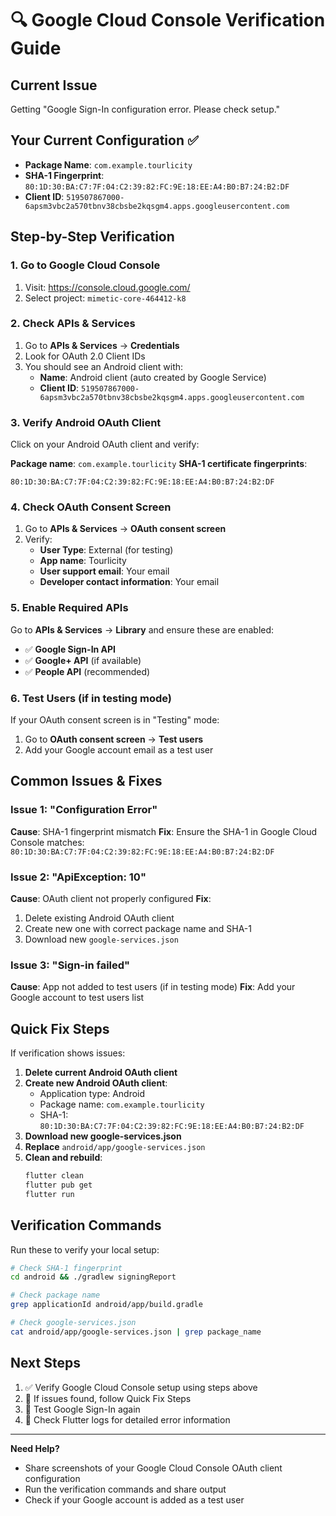 # 🔍 Google Cloud Console Verification Guide

## Current Issue
Getting "Google Sign-In configuration error. Please check setup."

## Your Current Configuration ✅
- **Package Name**: `com.example.tourlicity`
- **SHA-1 Fingerprint**: `80:1D:30:BA:C7:7F:04:C2:39:82:FC:9E:18:EE:A4:B0:B7:24:B2:DF`
- **Client ID**: `519507867000-6apsm3vbc2a570tbnv38cbsbe2kqsgm4.apps.googleusercontent.com`

## Step-by-Step Verification

### 1. Go to Google Cloud Console
1. Visit: https://console.cloud.google.com/
2. Select project: `mimetic-core-464412-k8`

### 2. Check APIs & Services
1. Go to **APIs & Services** → **Credentials**
2. Look for OAuth 2.0 Client IDs
3. You should see an Android client with:
   - **Name**: Android client (auto created by Google Service)
   - **Client ID**: `519507867000-6apsm3vbc2a570tbnv38cbsbe2kqsgm4.apps.googleusercontent.com`

### 3. Verify Android OAuth Client
Click on your Android OAuth client and verify:

**Package name**: `com.example.tourlicity`
**SHA-1 certificate fingerprints**: 
```
80:1D:30:BA:C7:7F:04:C2:39:82:FC:9E:18:EE:A4:B0:B7:24:B2:DF
```

### 4. Check OAuth Consent Screen
1. Go to **APIs & Services** → **OAuth consent screen**
2. Verify:
   - **User Type**: External (for testing)
   - **App name**: Tourlicity
   - **User support email**: Your email
   - **Developer contact information**: Your email

### 5. Enable Required APIs
Go to **APIs & Services** → **Library** and ensure these are enabled:
- ✅ **Google Sign-In API**
- ✅ **Google+ API** (if available)
- ✅ **People API** (recommended)

### 6. Test Users (if in testing mode)
If your OAuth consent screen is in "Testing" mode:
1. Go to **OAuth consent screen** → **Test users**
2. Add your Google account email as a test user

## Common Issues & Fixes

### Issue 1: "Configuration Error"
**Cause**: SHA-1 fingerprint mismatch
**Fix**: Ensure the SHA-1 in Google Cloud Console matches: `80:1D:30:BA:C7:7F:04:C2:39:82:FC:9E:18:EE:A4:B0:B7:24:B2:DF`

### Issue 2: "ApiException: 10"
**Cause**: OAuth client not properly configured
**Fix**: 
1. Delete existing Android OAuth client
2. Create new one with correct package name and SHA-1
3. Download new `google-services.json`

### Issue 3: "Sign-in failed"
**Cause**: App not added to test users (if in testing mode)
**Fix**: Add your Google account to test users list

## Quick Fix Steps

If verification shows issues:

1. **Delete current Android OAuth client**
2. **Create new Android OAuth client**:
   - Application type: Android
   - Package name: `com.example.tourlicity`
   - SHA-1: `80:1D:30:BA:C7:7F:04:C2:39:82:FC:9E:18:EE:A4:B0:B7:24:B2:DF`
3. **Download new google-services.json**
4. **Replace** `android/app/google-services.json`
5. **Clean and rebuild**:
   ```bash
   flutter clean
   flutter pub get
   flutter run
   ```

## Verification Commands

Run these to verify your local setup:
```bash
# Check SHA-1 fingerprint
cd android && ./gradlew signingReport

# Check package name
grep applicationId android/app/build.gradle

# Check google-services.json
cat android/app/google-services.json | grep package_name
```

## Next Steps

1. ✅ Verify Google Cloud Console setup using steps above
2. 🔄 If issues found, follow Quick Fix Steps
3. 🧪 Test Google Sign-In again
4. 📱 Check Flutter logs for detailed error information

---

**Need Help?** 
- Share screenshots of your Google Cloud Console OAuth client configuration
- Run the verification commands and share output
- Check if your Google account is added as a test user
